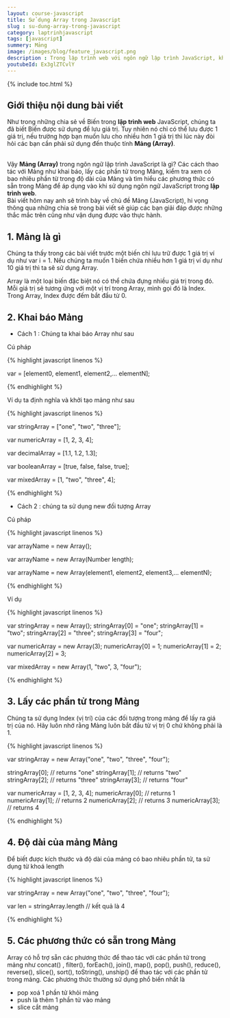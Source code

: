 ```yaml
---
layout: course-javascript
title: Sử dụng Array trong Javascript 
slug : su-dung-array-trong-javascript
category: laptrinhjavascript
tags: [javascript]
summery: Mảng   
image: /images/blog/feature_javascript.png
description : Trong lập trình web với ngôn ngữ lập trình JavaScript, khi muốn lưu cho nhiều hơn 1 giá trị thì lúc này chúng ta sẽ sử dụng đến thuộc tính Mảng Array. Vậy Mảng Array trong ngôn ngữ lập trình JavaScript là gì? Các cách thao tác với Mảng như khai báo, lấy các phần tử trong Mảng, kiểm tra xem có bao nhiêu phần từ trong độ dài của Mảng và tìm hiểu các phương thức có sẵn trong Mảng để áp dụng vào thực hành. Tất cả những thắc mắc trên sẽ được giải đáp thông qua nhưng chia sẻ trong bài viết này.
youtubeId: Ex3glZTCvlY
---
```


{% include toc.html %}

## **Giới thiệu nội dung bài viết**

Như trong những chia sẻ về Biến trong <b>lập trình web</b> JavaScript, chúng ta đã biết Biến được sử dụng để lưu giá trị. Tuy nhiên nó chỉ có thể lưu được 1 giá trị, nếu trường hợp bạn muốn lưu cho nhiều hơn 1 giá trị thì lúc này đòi hỏi các bạn cần phải sử dụng đến thuộc tính <b>Mảng (Array)</b>.

<br>
Vậy <b>Mảng (Array)</b> trong ngôn ngữ lập trình JavaScript là gì? Các cách thao tác với Mảng như khai báo, lấy các phần tử trong Mảng, kiểm tra xem có bao nhiêu phần từ trong độ dài của Mảng và tìm hiểu các phương thức có sẵn trong Mảng để áp dụng vào khi sử dụng ngôn ngữ JavaScript trong <b>lập trình web</b>.

<br>
Bài viết hôm nay anh sẽ trình bày về chủ đề Mảng (JavaScript), hi vọng thông qua những chia sẻ trong bài viết sẽ giúp các bạn giải đáp được những thắc mắc trên cũng như vận dụng được vào thực hành.


## **1. Mảng là gì**

Chúng ta thấy trong các bài viết trước một biến chỉ lưu trữ được 1 giá trị ví dụ như var i = 1. Nếu chúng ta muốn 1 biến chứa nhiều hơn 1 giá trị ví dụ như 10 giá trị thì ta sẽ sử dụng Array.

Array là một loại biến đặc biệt nó có thể chứa đựng nhiều giá trị trong đó. Mỗi giá trị sẽ tương ứng với một vị trí trong Array, mình gọi đó là Index. Trong Array, Index được đếm bắt đầu từ 0.

## **2. Khai báo Mảng**

- Cách 1 : Chúng ta khai báo Array như sau

Cú pháp

{% highlight javascript  linenos %}

var <array-name> = [element0, element1, element2,... elementN];

{% endhighlight %}

Ví dụ ta định nghĩa và khởi tạo mảng như sau

{% highlight javascript  linenos %}

var stringArray = ["one", "two", "three"];

var numericArray = [1, 2, 3, 4];

var decimalArray = [1.1, 1.2, 1.3];

var booleanArray = [true, false, false, true];

var mixedArray = [1, "two", "three", 4];

{% endhighlight %}

- Cách 2 : chúng ta sử dụng new đối tượng Array

Cú pháp

{% highlight javascript  linenos %}

var arrayName = new Array();

var arrayName = new Array(Number length);

var arrayName = new Array(element1, element2, element3,... elementN);

{% endhighlight %}

Ví dụ 

{% highlight javascript  linenos %}

var stringArray = new Array();
stringArray[0] = "one";
stringArray[1] = "two";
stringArray[2] = "three";
stringArray[3] = "four";

var numericArray = new Array(3);
numericArray[0] = 1;
numericArray[1] = 2;
numericArray[2] = 3;

var mixedArray = new Array(1, "two", 3, "four");

{% endhighlight %}

## **3. Lấy các phần tử trong Mảng**

Chúng ta sử dụng Index (vị trí) của các đối tượng trong mảng để lấy ra giá trị của nó. Hãy luôn nhớ rằng Mảng luôn bắt đầu từ vị trị 0 chứ không phải là 1.

{% highlight javascript  linenos %}

var stringArray = new Array("one", "two", "three", "four");

stringArray[0]; // returns "one"
stringArray[1]; // returns "two"
stringArray[2]; // returns "three"
stringArray[3]; // returns "four"

var numericArray = [1, 2, 3, 4];
numericArray[0]; // returns 1
numericArray[1]; // returns 2
numericArray[2]; // returns 3
numericArray[3]; // returns 4

{% endhighlight %}

## **4. Độ dài của mảng Mảng**

Để biết được kích thước và độ dài của mảng có bao nhiêu phần tử, ta sử dụng từ khoá length


{% highlight javascript  linenos %}

var stringArray = new Array("one", "two", "three", "four");

var len = stringArray.length // kết quả là 4

{% endhighlight %}

## **5. Các phương thức có sẵn trong Mảng**

Array có hỗ trợ sẵn các phương thức để thao tác với các phần tử trong mảng như concat() , filter(), forEach(), join(), map(), pop(), push(), reduce(), reverse(), slice(), sort(), toString(), unship() để thao tác với các phần tử trong mảng. Các phương thức thường sử dụng phổ biến nhất là 
+ pop xoá 1 phần tử khỏi mảng
+ push là thêm 1 phần tử vào mảng 
+ slice cắt mảng      




